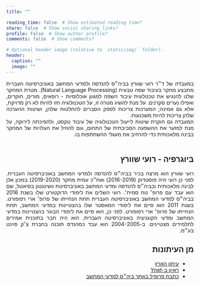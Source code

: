 ```yaml
---
title: ""

reading_time: false  # Show estimated reading time?
share: false  # Show social sharing links?
profile: false  # Show author profile?
comments: false  # Show comments?

# Optional header image (relative to `static/img/` folder).
header:
  caption: ""
  image: ""
---
```


<div style="text-align:justify" dir="rtl">
במעבדה של ד״ר רועי שוורץ בביה״ס להנדסה ולמדעי המחשב באוניברסיטה העברית מתבצע מחקר בעיבוד שפה טבעית (Natural Language Processing). מטרת המחקר שלנו  להנגיש את טכנולוגית עיבוד השפה למגוון אוכלוסיות - רופאים, מורים, חוקרים, ואפילו נערים סקרנים. על מנת להשיג מטרה זו, על הטכנולוגיה הזו להיות לא רק מדויקת, אלא גם אמינה; המערכות צריכות לספק הסברים להחלטות שלהן, ושיטות ההערכה שלהן צריכות להיות משכנעות.
<br>
המעבדה גם חוקרת שיטות לייעול הטכנולוגיה של עיבוד טקסט, ולהפיכתה לירוקה, על מנת למזער את ההשפעה הסביבתית של התחום, וגם להוזיל את העלויות של המחקר בבינה מלאכותית כדי להרחיב את מעגלי ההשתתפות בו.
</div>

<br>


<div style="text-align:justify" dir="rtl">
<h2>ביוגרפיה - רועי שוורץ</h2>
רועי שוורץ הוא מרצה בכיר בביה״ס להנדסה ולמדעי המחשב באוניברסיטה העברית. לפני כן רועי היה פוסטדוק (2016-2019) ואח״כ עמית מחקר (2019-2020) במכון אלן לבינה מלאכותית ובביה״ס להנדסה ומדעי המחשב באוניברסיטת וושינגטון בסיאטל, שם הוא עבד עם פרופ׳ נוח סמית׳. רועי השלים את לימודי הדוקטורט שלו בשנת 2016 בביה״ס למדעי המחשב באוניברסיטה העברית תחת הנחייתו של פרופ׳ ארי רפופורט.  בשנת 2011 הוא סיים את לימודי המאסטר שלו בהצטיינות במדעי המחשב, תחת הנחייתו של פרופ׳ ארי רפופורט. לפני כן, הוא סיים את לימודי הבוגר בהצטיינות במדעי המחשב ומדעי הקוגניציה באוניברסיטה העברית. הוא היה חבר בתוכנית אמירים לתלמידים מצטיינים. ב-2004-2005 הוא עבד כמהנדס תוכנה בחברת צ׳ק פוינט בע״מ.
	
<br> 

<div style="text-align:justify" dir="rtl">
<h2>מן העיתונות</h2>
<ul>
<li><a href="https://www.haaretz.co.il/captain/software/.premium-1.8194763" target="_blank" rel="noopener noreferrer">עיתון הארץ</a></li>
<li><a href="https://www.ynet.co.il/articles/0,7340,L-5567808,00.html" target="_blank" rel="noopener noreferrer">ראיון ב-Ynet</a></li>
<li><a href="https://www.cs.huji.ac.il/he/page/5734" target="_blank" rel="noopener noreferrer">כתבת פרופיל באתר ביה״ס למדעי המחשב</a></li>

</ul>

